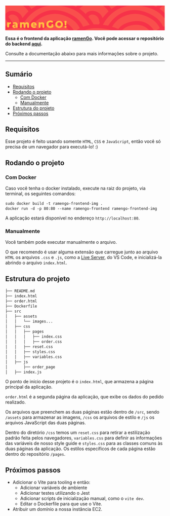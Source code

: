 !["ramenGo logo"](src/assets/ramengo_header_readme.png)

**Essa é o frontend da aplicação [ramenGo](http://54.234.245.214/). Você pode acessar o repositório do backend [aqui](https://github.com/pinhob/ramengo-front).**

Consulte a documentação abaixo para mais informações sobre o projeto.

---
## Sumário
- [Requisitos](#requisitos)
- [Rodando o projeto](#rodando-o-projeto)
  - [Com Docker](#com-docker)
  - [Manualmente](#manualmente)
- [Estrutura do projeto](#estrutura-do-projeto)
- [Próximos passos](#próximos-passos)

## Requisitos
Esse projeto é feito usando somente `HTML`, `CSS` e `JavaScript`, então você só precisa de um navegador para executá-lo! :) 

## Rodando o projeto

### Com Docker
Caso você tenha o docker instalado, execute na raiz do projeto, via terminal, os seguintes comandos: 
```
sudo docker build -t ramengo-frontend-img .
docker run -d -p 80:80 --name ramengo-frontend ramengo-frontend-img
```

A aplicação estará disponível no endereço `http://localhost:80`.

### Manualmente

Você também pode executar manualmente o arquivo.

O que recomendo é usar alguma extensão que carregue junto ao arquivo `HTML` os arquivos `.css` e `.js`, como a [Live Server](https://marketplace.visualstudio.com/items?itemName=ritwickdey.LiveServer), do VS Code, e inicializá-la abrindo o arquivo `index.html`. 

## Estrutura do projeto 
```
├── README.md
├── index.html
├── order.html
├── Dockerfile
├── src
│   ├── assets
│   │   └── images...
│   ├── css
│   │   ├── pages
│   │   │   ├── index.css
│   │   │   ├── order.css
│   │   ├── reset.css
│   │   ├── styles.css
│   │   ├── variables.css
│   ├── js
│       ├── order_page
│   ├── index.js
```
O ponto de início desse projeto é o `index.html`, que armazena a página principal da aplicação.

`order.html` é a segunda página da aplicação, que exibe os dados do pedido realizado.

Os arquivos que preenchem as duas páginas estão dentro de `/src`, sendo `/assets` para armazenar as imagens, `/css` os arquivos de estilo e `/js` os arquivos JavaScript das duas páginas.

Dentro do diretório `/css` temos um `reset.css` para retirar a estilização padrão feita pelos navegadores, `variables.css` para definir as informações das variáveis de nosso style guide e `styles.css` para as classes comuns às duas páginas da aplicação. Os estilos específicos de cada página estão dentro do repositório `/pages`.

## Próximos passos
- Adicionar o Vite para tooling e então:
  - Adicionar variáveis de ambiente
  - Adicionar testes utilizando o Jest
  - Adicionar scripts de inicialização manual, como o `vite dev`.
  - Editar o Dockerfile para que use o Vite.
- Atribuir um domínio a nossa instância EC2.

